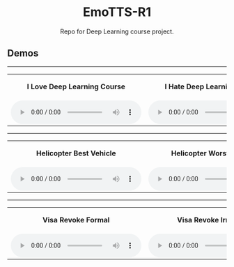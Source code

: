 <div align="center">
    <h1>
    EmoTTS-R1
    </h1>
    <p>
    Repo for Deep Learning course project. 
    </p>
</div>


## **Demos**

---

<table>
<tr>
<td align="center">
    
**I Love Deep Learning Course**
</td>
<td align="center">
    
**I Hate Deep Learning Course**
</td>
</tr>

<tr>
<td align="center">

  <audio controls>
  <source src="https://github.com/minzh23/EmoTTS-R1/raw/main/demo_audio/love_dl_best_course.webm" type="audio/webm">
  <a href="https://github.com/minzh23/EmoTTS-R1/raw/main/demo_audio/love_dl_best_course.webm">Download I_love_DL.webm</a>
</audio>

</td>
<td align="center">
    
<audio controls>
  <source src="https://github.com/minzh23/EmoTTS-R1/raw/main/demo_audio/hate_dl_angry.webm" type="audio/webm">
  <a href="https://github.com/minzh23/EmoTTS-R1/raw/main/demo_audio/hate_dl_angry.webm">Download I_hate_DL.webm</a>
</audio>

</td>
</tr>
</table>

---

<table>

<tr>
<td align="center">
    
**Helicopter Best Vehicle**
</td>
<td align="center">
    
**Helicopter Worst Vehicle**
</td>
</tr>

<tr>
<td align="center">
    
<audio controls>
  <source src="https://github.com/minzh23/EmoTTS-R1/raw/main/demo_audio/kobe_2.webm" type="audio/webm">
  <a href="https://github.com/minzh23/EmoTTS-R1/raw/main/demo_audio/kobe_2.webm">Download Helicopter_Best_Vehicle.webm</a>
</audio>
</td>
<td align="center">
    
<audio controls>
  <source src="https://github.com/minzh23/EmoTTS-R1/raw/main/demo_audio/kobe.webm" type="audio/webm">
  <a href="https://github.com/minzh23/EmoTTS-R1/raw/main/demo_audio/kobe.webm">Download Helicopter_Worst_Vehicle.webm</a>
</audio>
</td>
</tr>
</table>

---


<table>
<tr>
<td align="center">
    
**Visa Revoke Formal**
</td>
<td align="center">
    
**Visa Revoke Irritating**
</td>
</tr>

<tr>
<td align="center">

<audio controls>
  <source src="https://github.com/minzh23/EmoTTS-R1/raw/main/demo_audio/trump.webm" type="audio/webm">
  <a href="https://github.com/minzh23/EmoTTS-R1/raw/main/demo_audio/trump.webm">Download Visa_Revoke_Formal.webm</a>
</audio>

</td>
<td align="center">
    
<audio controls>
  <source src="https://github.com/minzh23/EmoTTS-R1/raw/main/demo_audio/trump_1.webm" type="audio/webm">
  <a href="https://github.com/minzh23/EmoTTS-R1/raw/main/demo_audio/trump_1.webm">Download Visa_Revoke_Irritating.webm</a>
</audio>

</td>
</tr>
</table>

